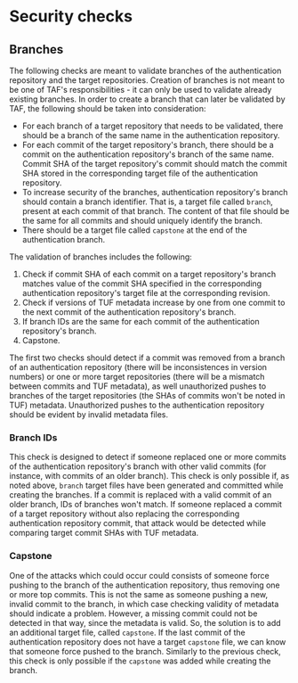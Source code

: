 # Security checks

## Branches

The following checks are meant to validate branches of the authentication repository and the target repositories.
Creation of branches is not meant to be one of TAF's responsibilities - it can only be used to validate already
existing branches. In order to create a branch that can later be validated by TAF, the following should be taken
into consideration:
- For each branch of a target repository that needs to be validated, there should be a branch of the
same name in the authentication repository.
- For each commit of the target repository's branch, there should be a commit on the authentication repository's branch of the same name. Commit SHA of the target repository's commit should match the commit SHA stored in the corresponding target file of the authentication repository.
- To increase security of the branches, authentication repository's branch should contain a branch
 identifier. That is, a target file called `branch`, present at each commit of that branch. The
 content of that file should be the same for all commits and should uniquely identify the branch.
-  There should be a target file called `capstone` at the end of the authentication branch.

The validation of branches includes the following:

1. Check if commit SHA of each commit on a target repository's branch matches value of the commit
SHA specified in the corresponding authentication repository's target file at the corresponding revision.
2. Check if versions of TUF metadata increase by one from one commit to the next commit of the authentication repository's branch.
3. If branch IDs are the same for each commit of the authentication repository's branch.
4. Capstone.

The first two checks should detect if a commit was removed from a branch of an authentication
repository (there will be inconsistences in version numbers) or one or more target repositories
(there will be a mismatch between commits and TUF metadata), as well unauthorized pushes to branches
of the target repositories (the SHAs of commits won't be noted in TUF) metadata. Unauthorized pushes
to the authentication repository should be evident by invalid metadata files.

### Branch IDs

This check is designed to detect if someone replaced one or more commits of the authentication
repository's branch with other valid commits (for instance, with commits of an older branch). This
check is only possible if, as noted above, `branch` target files have been generated and committed
while creating the branches. If a commit is replaced with a valid commit of an older branch, IDs of
branches won't match. If someone replaced a commit of a target repository without also replacing
the corresponding authentication repository commit, that attack would be detected while comparing
target commit SHAs with TUF metadata.

### Capstone

One of the attacks which could occur could consists of someone force pushing to the branch of the
authentication repository, thus removing one or more top commits. This is not the same as
someone pushing a new, invalid commit to the branch, in which case checking validity of metadata
should indicate a problem. However, a missing commit could not be detected in that way, since the
metadata is valid. So, the solution is to add an additional target file, called
`capstone`. If the last commit of the authentication repository does not have a target `capstone`
file, we can know that someone force pushed to the branch. Similarly to the previous check, this
check is only possible if the `capstone` was added while creating the branch.
